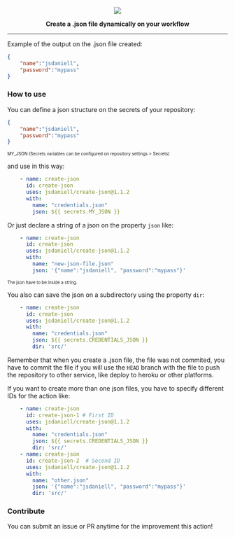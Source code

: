 
<p align="center">
<img src="https://user-images.githubusercontent.com/44711197/91856090-74cce780-ec3c-11ea-86a4-2f0a23deabaf.png" />
    <p align="center"><b>Create a .json file dynamically on your workflow </b></p>
</p>

***

Example of the output on the .json file created:

```json
{
    "name":"jsdaniell",
    "password":"mypass"
}
```

### How to use

You can define a json structure on the secrets of your repository:

```json
{
    "name":"jsdaniell",
    "password":"mypass"
}
```
<sub><sup>MY_JSON (Secrets variables can be configured on repository settings > Secrets)</sup></sub>

and use in this way:

```yaml
    - name: create-json
      id: create-json
      uses: jsdaniell/create-json@1.1.2
      with:
        name: "credentials.json"
        json: ${{ secrets.MY_JSON }}
```

Or just declare a string of a json on the property `json` like:

```yaml
    - name: create-json
      id: create-json
      uses: jsdaniell/create-json@1.1.2
      with:
        name: "new-json-file.json"
        json: '{"name":"jsdaniell", "password":"mypass"}'
```
<sub><sup>The json have to be inside a string.</sup></sub>

You also can save the json on a subdirectory using the property `dir`:

```yaml
    - name: create-json
      id: create-json
      uses: jsdaniell/create-json@1.1.2
      with:
        name: "credentials.json"
        json: ${{ secrets.CREDENTIALS_JSON }}
        dir: 'src/'
```

Remember that when you create a .json file, the file was not commited, you have to commit the file if you will use the `HEAD` branch with the file to push the repository to other service, like deploy to heroku or other platforms.

If you want to create more than one json files, you have to specify different IDs for the action like:

```yaml
    - name: create-json
      id: create-json-1 # First ID
      uses: jsdaniell/create-json@1.1.2
      with:
        name: "credentials.json"
        json: ${{ secrets.CREDENTIALS_JSON }}
        dir: 'src/'
    - name: create-json
      id: create-json-2  # Second ID
      uses: jsdaniell/create-json@1.1.2
      with:
        name: "other.json"
        json: '{"name":"jsdaniell", "password":"mypass"}'
        dir: 'src/'
```

### Contribute

You can submit an issue or PR anytime for the improvement this action!
